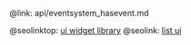 @link: api/eventsystem_hasevent.md

@seolinktop: [ui widget library](https://webix.com)
@seolink: [list ui](https://webix.com/widget/list/)